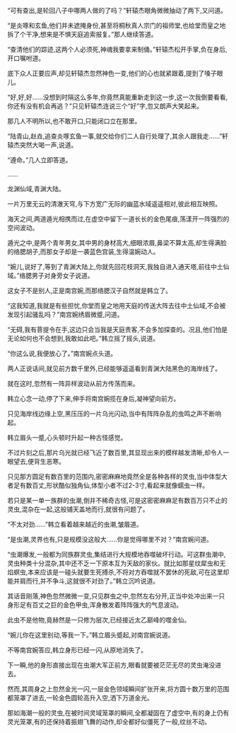 
“可有查出,是轮回八子中哪两人做的了吗？”轩辕杰眼角微微抽动了两下,又问道。

“是炎啄和玄鱼,他们并未遮掩身份,甚至将桐秋真人宗门的祖师堂,也给堂而皇之地拆了个干净,想来是不惧天庭追索报复。”那人继续答道。

“查清他们的踪迹,这两个人必须死,神魂我要拿来制俑。”轩辕杰松开手掌,负在身后,开口嘱咐道。

底下众人正要应声,却见轩辕杰忽然神色一变,他们的心也就紧跟着,提到了嗓子眼儿。

“好,好,好……没想到时隔这么多年,你竟然真能重新走到这一步,这一次我倒要看看,你还有没有机会再逃？”只见轩辕杰连说三个“好”字,忽又朗声大笑起来。

那几人不明所以,也不敢开口,只能闭口立在那里。

“陆青山,赵垚,追查炎啄玄鱼一事,就交给你们二人自行处理了,其余人跟我走……”轩辕杰突然大喝一声,说道。

“遵命。”几人立即答道。

……

龙渊仙域,青渊大陆。

一片万里无云的清澈天穹,与下方宽广无际的幽蓝水域遥遥相对,彼此相互映照。

海天之间,两道遁光相携而过,在虚空中留下一道长长的金色尾痕,荡漾开一阵强烈的空间波动。

遁光之中,是两个青年男女,其中男的身材高大,细眼浓眉,鼻梁不算太高,却生得满脸的络腮胡子,而那女子却是一袭蓝色宫装,生得温婉动人。

“婉儿,说好了,等到了青渊大陆上,你就先回花枝洞天,我独自进入通天塔,前往中土仙域。”络腮男子对身旁女子说道。

这女子不是别人,正是南宫婉,而那络腮汉子自然就是韩立了。

“这我知道,我就是有些担忧,你堂而皇之地用天庭的传送大阵去往中土仙域,不会被发现引起骚乱吗？”南宫婉绣眉微蹙,问道。

“无碍,我有菩提令在手,这边只会当我是天庭贵客,不会多加探查的。况且,他们怕是无论如何也不会想到,我敢如此吧。”韩立摇了摇头,说道。

“你这么说,我便放心了。”南宫婉点头道。

两人正说话间,就见前方数千里外,已经能够遥遥看到青渊大陆黑色的海岸线了。

就在这时,忽然有一阵异样波动从前方传荡而来。

韩立心念一动,停了下来,伸手将南宫婉揽在身后,凝神望向前方。

只见海岸线边缘上空,黑压压的一片乌光闪动,当中有阵阵杂乱的虫鸣之声不断响起。

韩立眉头一蹙,心头顿时升起一种古怪感觉。

不过片刻之后,那片乌光就已经飞近了数百里,其显现出来的模样越发清晰,却令人一眼望去,便背生恶寒。

只见那方圆足有数百里的范围内,密密麻麻地竟然全是各种各样的灵虫,当中体型大者足有数百丈,形状酷似独角仙,体型小者不过2-3寸,看起来就像蠕虫一样。

若只是某一单一族群的虫潮,倒并不稀奇古怪,可是这密密麻麻足有数百万只不止的灵虫,混杂在一起,这般铺天盖地而行,就很有问题了。

“不太对劲……”韩立看着越来越近的虫潮,皱眉道。

“是虫潮,灵界也有,只是规模没这般大……你是觉得哪里不对？”南宫婉问道。

“虫潮爆发,一般都为同族群灵虫,集结进行大规模地吞噬破坏行动。可这群虫潮中,灵虫种类十分混杂,其中还不乏一下原本互为天敌的家伙。就比如那星纹犀虫和无焰螟虫,本来应该是一碰头就要生死搏杀,不将对方吞噬就不罢休的死敌,可在这里却能并肩而行,并不争斗,这就很不对劲了。”韩立沉吟说道。

其话音刚落,神色忽然微微一变,只见群虫之中,忽然左右分开,正当中处冲出来一只身形足有百丈之巨的金色甲虫,浑身散发着阵阵强大的气息波动。

此虫不是他物,竟赫然是一只修为层次,已经接近太乙巅峰的噬金仙。

“婉儿你在这里别动,等我一下。”韩立眉头蹙起,对南宫婉说道。

不等南宫婉答应,韩立身形已经一闪,从原地消失了。

下一瞬,他的身形直接出现在虫潮大军正前方,眼看就要被茫茫无尽的灵虫淹没进去。

然而,其周身之上忽然金光一闪,一层金色领域瞬间扩张开来,将方圆十数万里的范围都笼罩了进去,一轮金色圆轮高升入空,洒下万道金光。

那如海潮一般的灵虫,在被时间灵域笼罩的瞬间,全都凝固在了虚空中,有的身上仍有灵光笼罩,有的还保持着振翅飞舞的动作,却全都好似僵死了一般,纹丝不动。
